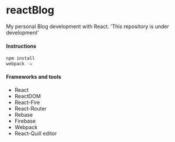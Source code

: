 # reactBlog

My personal Blog development with React.
'This repository is under development'

#### Instructions

```bash
npm install
webpack -w
```

#### Frameworks and tools

* React
* ReactDOM
* React-Fire
* React-Router
* Rebase
* Firebase
* Webpack
* React-Quill editor

